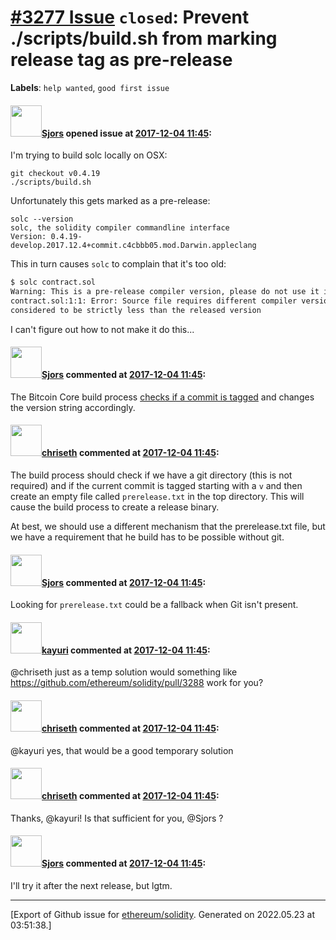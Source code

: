 # [\#3277 Issue](https://github.com/ethereum/solidity/issues/3277) `closed`: Prevent ./scripts/build.sh from marking release tag as pre-release
**Labels**: `help wanted`, `good first issue`


#### <img src="https://avatars.githubusercontent.com/u/10217?v=4" width="50">[Sjors](https://github.com/Sjors) opened issue at [2017-12-04 11:45](https://github.com/ethereum/solidity/issues/3277):

I'm trying to build solc locally on OSX:

```
git checkout v0.4.19
./scripts/build.sh
```

Unfortunately this gets marked as a pre-release:
```
solc --version
solc, the solidity compiler commandline interface
Version: 0.4.19-develop.2017.12.4+commit.c4cbbb05.mod.Darwin.appleclang
```

This in turn causes `solc` to complain that it's too old:
```sh
$ solc contract.sol 
Warning: This is a pre-release compiler version, please do not use it in production.
contract.sol:1:1: Error: Source file requires different compiler version (current compiler is 0.4.19-develop.2017.12.4+commit.c4cbbb05.Darwin.appleclang - note that nightly builds are 
considered to be strictly less than the released version
```

I can't figure out how to not make it do this...

#### <img src="https://avatars.githubusercontent.com/u/10217?v=4" width="50">[Sjors](https://github.com/Sjors) commented at [2017-12-04 11:45](https://github.com/ethereum/solidity/issues/3277#issuecomment-348948441):

The Bitcoin Core build process [checks if a commit is tagged](https://github.com/bitcoin/bitcoin/blob/v0.15.1/share/genbuild.sh#L26-L39) and changes the version string accordingly.

#### <img src="https://avatars.githubusercontent.com/u/9073706?v=4" width="50">[chriseth](https://github.com/chriseth) commented at [2017-12-04 11:45](https://github.com/ethereum/solidity/issues/3277#issuecomment-348955493):

The build process should check if we have a git directory (this is not required) and if the current commit is tagged starting with a `v` and then create an empty file called `prerelease.txt` in the top directory. This will cause the build process to create a release binary.

At best, we should use a different mechanism that the prerelease.txt file, but we have a requirement that he build has to be possible without git.

#### <img src="https://avatars.githubusercontent.com/u/10217?v=4" width="50">[Sjors](https://github.com/Sjors) commented at [2017-12-04 11:45](https://github.com/ethereum/solidity/issues/3277#issuecomment-348958666):

Looking for `prerelease.txt` could be a fallback when Git isn't present.

#### <img src="https://avatars.githubusercontent.com/u/49940?u=f3f9f99c49c38860c79ea21703e6f90f27855902&v=4" width="50">[kayuri](https://github.com/kayuri) commented at [2017-12-04 11:45](https://github.com/ethereum/solidity/issues/3277#issuecomment-349576782):

@chriseth just as a temp solution would something like https://github.com/ethereum/solidity/pull/3288 work for you?

#### <img src="https://avatars.githubusercontent.com/u/9073706?v=4" width="50">[chriseth](https://github.com/chriseth) commented at [2017-12-04 11:45](https://github.com/ethereum/solidity/issues/3277#issuecomment-349639401):

@kayuri yes, that would be a good temporary solution

#### <img src="https://avatars.githubusercontent.com/u/9073706?v=4" width="50">[chriseth](https://github.com/chriseth) commented at [2017-12-04 11:45](https://github.com/ethereum/solidity/issues/3277#issuecomment-349669868):

Thanks, @kayuri! Is that sufficient for you, @Sjors ?

#### <img src="https://avatars.githubusercontent.com/u/10217?v=4" width="50">[Sjors](https://github.com/Sjors) commented at [2017-12-04 11:45](https://github.com/ethereum/solidity/issues/3277#issuecomment-349679050):

I'll try it after the next release, but lgtm.


-------------------------------------------------------------------------------



[Export of Github issue for [ethereum/solidity](https://github.com/ethereum/solidity). Generated on 2022.05.23 at 03:51:38.]
